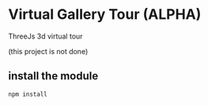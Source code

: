 # Virtual Gallery Tour (ALPHA)

ThreeJs 3d virtual tour

(this project is not done)

## install the module
```
npm install
```
